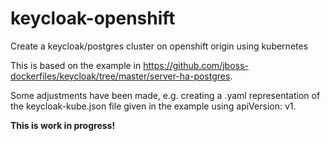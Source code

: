 # keycloak-openshift
Create a keycloak/postgres cluster on openshift origin using kubernetes

This is based on the example in https://github.com/jboss-dockerfiles/keycloak/tree/master/server-ha-postgres.

Some adjustments have been made, e.g. creating a .yaml representation of the keycloak-kube.json file 
given in the example using apiVersion: v1.

<b>This is work in progress!</b>